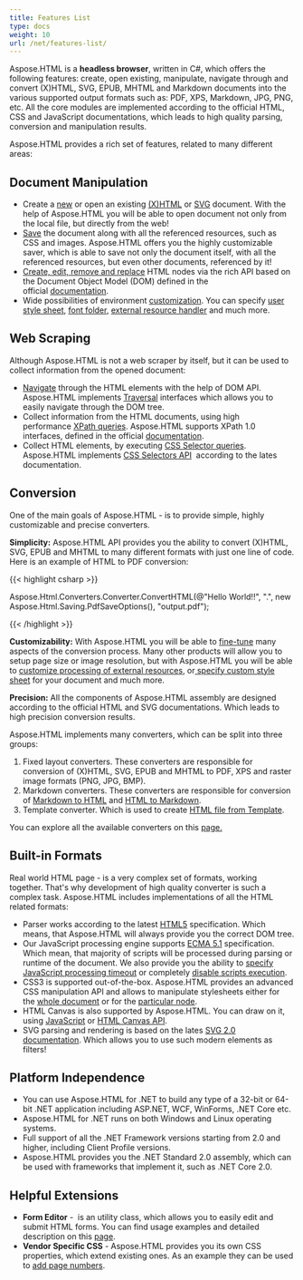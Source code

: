 ```yaml
---
title: Features List
type: docs
weight: 10
url: /net/features-list/
---
```


Aspose.HTML is a **headless browser**, written in C#, which offers the following features: create, open existing, manipulate, navigate through and convert (X)HTML, SVG, EPUB, MHTML and Markdown documents into the various supported output formats such as: PDF, XPS, Markdown, JPG, PNG, etc. All the core modules are implemented according to the official HTML, CSS and JavaScript documentations, which leads to high quality parsing, conversion and manipulation results.

Aspose.HTML provides a rich set of features, related to many different areas:
## **Document Manipulation**
- Create a [new](/html/net/creating-a-document/#creatingadocument-createanewhtmldocument) or open an existing [(X)HTML](/html/net/creating-a-document/#creatingadocument-loadfromafile) or [SVG](/html/net/creating-a-document/#creatingadocument-svgdocument) document. With the help of Aspose.HTML you will be able to open document not only from the local file, but directly from the web!
- [Save](/html/net/saving-a-document/#savingadocument-savehtml) the document along with all the referenced resources, such as CSS and images. Aspose.HTML offers you the highly customizable saver, which is able to save not only the document itself, with all the referenced resources, but even other documents, referenced by it!
- [Create, edit, remove and replace](/html/net/editing-a-document/) HTML nodes via the rich API based on the Document Object Model (DOM) defined in the official [documentation](https://dom.spec.whatwg.org/).
- Wide possibilities of environment [customization](/html/net/environment-configuration/). You can specify [user style sheet](/html/net/environment-configuration/#environmentconfiguration-userstylesheet), [font folder](/html/net/environment-configuration/#environmentconfiguration-setpathtothefontfolder), [external resource handler](/html/net/environment-configuration/#environmentconfiguration-networkservice) and much more.
## **Web Scraping**
Although Aspose.HTML is not a web scraper by itself, but it can be used to collect information from the opened document:

- [Navigate](/html/net/web-scraping/#webscraping-htmlnavigation) through the HTML elements with the help of DOM API. Aspose.HTML implements [Traversal](https://dom.spec.whatwg.org/#traversal) interfaces which allows you to easily navigate through the DOM tree.
- Collect information from the HTML documents, using high performance [XPath queries](/html/net/web-scraping/#webscraping-xpath). Aspose.HTML supports XPath 1.0 interfaces, defined in the official [documentation](https://dom.spec.whatwg.org/#xpath).
- Collect HTML elements, by executing [CSS Selector queries](/html/net/web-scraping/#webscraping-cssselector). Aspose.HTML implements [CSS Selectors API](https://www.w3.org/TR/selectors-4/)  according to the lates documentation.
## **Conversion**
One of the main goals of Aspose.HTML - is to provide simple, highly customizable and precise converters. 

**Simplicity:** Aspose.HTML API provides you the ability to convert (X)HTML, SVG, EPUB and MHTML to many different formats with just one line of code. Here is an example of HTML to PDF conversion:

{{< highlight csharp >}}

 Aspose.Html.Converters.Converter.ConvertHTML(@"<span>Hello World!!</span>", ".", new Aspose.Html.Saving.PdfSaveOptions(), "output.pdf");

{{< /highlight >}}

**Сustomizability:** With Aspose.HTML you will be able to [fine-tune](/html/net/fine-tuning-converters/) many aspects of the conversion process. Many other products will allow you to setup page size or image resolution, but with Aspose.HTML you will be able to [customize processing of external resources](/html/net/environment-configuration/#environmentconfiguration-networkservice), or[ specify custom style sheet](/html/net/environment-configuration/#environmentconfiguration-userstylesheet) for your document and much more.

**Precision:** All the components of Aspose.HTML assembly are designed according to the official HTML and SVG documentations. Which leads to high precision conversion results. 

Aspose.HTML implements many converters, which can be split into three groups:

1. Fixed layout converters. These converters are responsible for conversion of (X)HTML, SVG, EPUB and MHTML to PDF, XPS and raster image formats (PNG, JPG, BMP). 
1. Markdown converters. These converters are responsible for conversion of [Markdown to HTML](/html/net/markdown-to-html-conversion/) and [HTML to Markdown](/html/net/html-to-markdown-conversion/).
1. Template converter. Which is used to create [HTML file from Template](/html/net/html-template/).

You can explore all the available converters on this [page.](/html/net/converting-between-formats/)
## **Built-in Formats**
Real world HTML page - is a very complex set of formats, working together. That's why development of high quality converter is such a complex task. Aspose.HTML includes implementations of all the HTML related formats:

- Parser works according to the latest [HTML5](https://html.spec.whatwg.org/multipage/parsing.html) specification. Which means, that Aspose.HTML will always provide you the correct DOM tree.
- Our JavaScript processing engine supports [ECMA 5.1](http://www.ecma-international.org/ecma-262/5.1/) specification. Which mean, that majority of scripts will be processed during parsing or runtime of the document. We also provide you the ability to [specify JavaScript processing timeout](/html/net/environment-configuration/#environmentconfiguration-runtimeservice) or completely [disable scripts execution](/html/net/environment-configuration/#environmentconfiguration-sandboxing).
- CSS3 is supported out-of-the-box. Aspose.HTML provides an advanced CSS manipulation API and allows to manipulate stylesheets either for the [whole document](/html/net/environment-configuration/#environmentconfiguration-userstylesheet) or for the [particular node](/html/net/editing-a-document/#editingadocument-editcss). 
- HTML Canvas is also supported by Aspose.HTML. You can draw on it, using [JavaScript](/html/net/edit-html5-canvas-programmatically/) or [HTML Canvas API](/html/net/edit-html5-canvas-programmatically/#edithtml5canvasprogrammatically-canvasrenderingcontext2d).
- SVG parsing and rendering is based on the lates [SVG 2.0 documentation](https://www.w3.org/TR/SVG2/). Which allows you to use such modern elements as filters!
## **Platform Independence**
- You can use Aspose.HTML for .NET to build any type of a 32-bit or 64-bit .NET application including ASP.NET, WCF, WinForms, .NET Core etc. 
- Aspose.HTML for .NET runs on both Windows and Linux operating systems.
- Full support of all the .NET Framework versions starting from 2.0 and higher, including Client Profile versions.
- Aspose.HTML provides you the .NET Standard 2.0 assembly, which can be used with frameworks that implement it, such as .NET Core 2.0.
## **Helpful Extensions**
- **Form Editor** -  is an utility class, which allows you to easily edit and submit HTML forms. You can find usage examples and detailed description on this [page](/html/net/html-form-editor/).
- **Vendor Specific CSS** - Aspose.HTML provides you its own CSS properties, which extend existing ones. As an example they can be used to [add page numbers](/html/net/css-extensions/).
